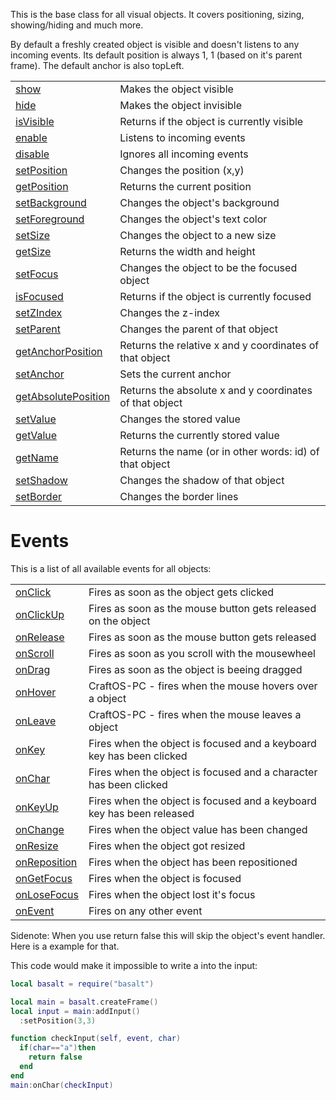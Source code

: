 This is the base class for all visual objects. It covers positioning, sizing, showing/hiding and much more.

By default a freshly created object is visible and doesn't listens to any incoming events.
Its default position is always 1, 1 (based on it's parent frame). The default anchor is also topLeft.

|   |   |
|---|---|
|[show](objects/Object/show.md)|Makes the object visible
|[hide](objects/Object/hide.md)|Makes the object invisible
|[isVisible](objects/Object/isVisible.md)|Returns if the object is currently visible
|[enable](objects/Object/enable.md)|Listens to incoming events
|[disable](objects/Object/disable.md)|Ignores all incoming events
|[setPosition](objects/Object/setPosition.md)|Changes the position (x,y)
|[getPosition](objects/Object/getPosition.md)|Returns the current position
|[setBackground](objects/Object/setBackground.md)|Changes the object's background
|[setForeground](objects/Object/setForeground.md)|Changes the object's text color
|[setSize](objects/Object/setSize.md)|Changes the object to a new size
|[getSize](objects/Object/getSize.md)|Returns the width and height
|[setFocus](objects/Object/setFocus.md)|Changes the object to be the focused object
|[isFocused](objects/Object/isFocused.md)|Returns if the object is currently focused
|[setZIndex](objects/Object/setZIndex.md)|Changes the z-index
|[setParent](objects/Object/setParent.md)|Changes the parent of that object
|[getAnchorPosition](objects/Object/getAnchorPosition.md)|Returns the relative x and y coordinates of that object
|[setAnchor](objects/Object/setAnchor.md)|Sets the current anchor
|[getAbsolutePosition](objects/Object/getAbsolutePosition.md)|Returns the absolute x and y coordinates of that object
|[setValue](objects/Object/setValue.md)|Changes the stored value
|[getValue](objects/Object/getValue.md)|Returns the currently stored value
|[getName](objects/Object/getName.md)|Returns the name (or in other words: id) of that object
|[setShadow](objects/Object/setShadow.md)|Changes the shadow of that object
|[setBorder](objects/Object/setBorder.md)|Changes the border lines

# Events

This is a list of all available events for all objects:

|   |   |
|---|---|
|[onClick](objects/Object/onClick.md)|Fires as soon as the object gets clicked
|[onClickUp](objects/Object/onClickUp.md)|Fires as soon as the mouse button gets released on the object
|[onRelease](objects/Object/onRelease.md)|Fires as soon as the mouse button gets released
|[onScroll](objects/Object/onScroll.md)|Fires as soon as you scroll with the mousewheel
|[onDrag](objects/Object/onDrag.md)|Fires as soon as the object is beeing dragged
|[onHover](objects/Object/onHover.md)|CraftOS-PC - fires when the mouse hovers over a object
|[onLeave](objects/Object/onLeave.md)|CraftOS-PC - fires when the mouse leaves a object
|[onKey](objects/Object/onKey.md)|Fires when the object is focused and a keyboard key has been clicked
|[onChar](objects/Object/onChar.md)|Fires when the object is focused and a character has been clicked
|[onKeyUp](objects/Object/onKeyUp.md)|Fires when the object is focused and a keyboard key has been released
|[onChange](objects/Object/onChange.md)|Fires when the object value has been changed
|[onResize](objects/Object/onResize.md)|Fires when the object got resized
|[onReposition](objects/Object/onReposition.md)|Fires when the object has been repositioned
|[onGetFocus](objects/Object/onGetFocus.md)|Fires when the object is focused
|[onLoseFocus](objects/Object/onLoseFocus.md)|Fires when the object lost it's focus
|[onEvent](objects/Object/onEvent.md)|Fires on any other event

Sidenote: When you use return false this will skip the object's event handler. Here is a example for that.

This code would make it impossible to write a into the input:

```lua
local basalt = require("basalt")

local main = basalt.createFrame()
local input = main:addInput()
  :setPosition(3,3)

function checkInput(self, event, char)
  if(char=="a")then
    return false
  end
end
main:onChar(checkInput)
```
